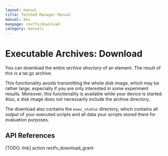 ```yaml
---
layout: manual
title: Testbed Manager Manual
manual: dev
manpage: rextfv/download
category: manuals
---
```


# Executable Archives: Download

You can download the entire _archive directory_ of an element. The result of this is a tar.gz archive.

This functionality avoids transmitting the whole disk image, which may be rather large, especially if you are only interested in some experiment results. Moreover, this functionality is available while your device is started. Also, a disk image does not necessarily include the archive directory.

The download also contains the `exec_status` directory, which contains all output of your executed scripts and all data your scripts stored there for evaluation purposes. 

## API References

[TODO: link] action rextfv_download_grant

